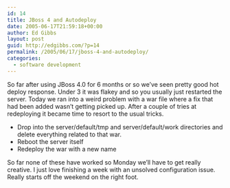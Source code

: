 ```yaml
---
id: 14
title: JBoss 4 and Autodeploy
date: 2005-06-17T21:59:18+00:00
author: Ed Gibbs
layout: post
guid: http://edgibbs.com/?p=14
permalink: /2005/06/17/jboss-4-and-autodeploy/
categories:
  - software development
---
```

So far after using JBoss 4.0 for 6 months or so we&#8217;ve seen pretty good hot deploy response. Under 3 it was flakey and so you usually just restarted the server. Today we ran into a weird problem with a war file where a fix that had been added wasn&#8217;t getting picked up. After a couple of tries at redeploying it became time to resort to the usual tricks.

  * Drop into the server/default/tmp and server/default/work directories and delete everything related to that war.
  * Reboot the server itself
  * Redeploy the war with a new name

So far none of these have worked so Monday we&#8217;ll have to get really creative. I just love finishing a week with an unsolved configuration issue. Really starts off the weekend on the right foot.